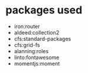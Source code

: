 packages used
=============
- iron:router
- aldeed:collection2
- cfs:standard-packages
- cfs:grid-fs
- alanning:roles
- linto:fontawesome
- momentjs:moment



